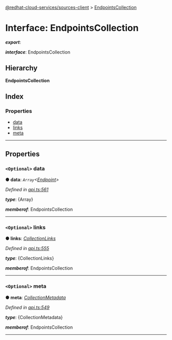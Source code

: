 [@redhat-cloud-services/sources-client](../README.md) > [EndpointsCollection](../interfaces/endpointscollection.md)

# Interface: EndpointsCollection

*__export__*: 

*__interface__*: EndpointsCollection

## Hierarchy

**EndpointsCollection**

## Index

### Properties

* [data](endpointscollection.md#data)
* [links](endpointscollection.md#links)
* [meta](endpointscollection.md#meta)

---

## Properties

<a id="data"></a>

### `<Optional>` data

**● data**: *`Array`<[Endpoint](endpoint.md)>*

*Defined in [api.ts:561](https://github.com/RedHatInsights/javascript-clients/blob/master/packages/sources/api.ts#L561)*

*__type__*: {Array}

*__memberof__*: EndpointsCollection

___
<a id="links"></a>

### `<Optional>` links

**● links**: *[CollectionLinks](collectionlinks.md)*

*Defined in [api.ts:555](https://github.com/RedHatInsights/javascript-clients/blob/master/packages/sources/api.ts#L555)*

*__type__*: {CollectionLinks}

*__memberof__*: EndpointsCollection

___
<a id="meta"></a>

### `<Optional>` meta

**● meta**: *[CollectionMetadata](collectionmetadata.md)*

*Defined in [api.ts:549](https://github.com/RedHatInsights/javascript-clients/blob/master/packages/sources/api.ts#L549)*

*__type__*: {CollectionMetadata}

*__memberof__*: EndpointsCollection

___

